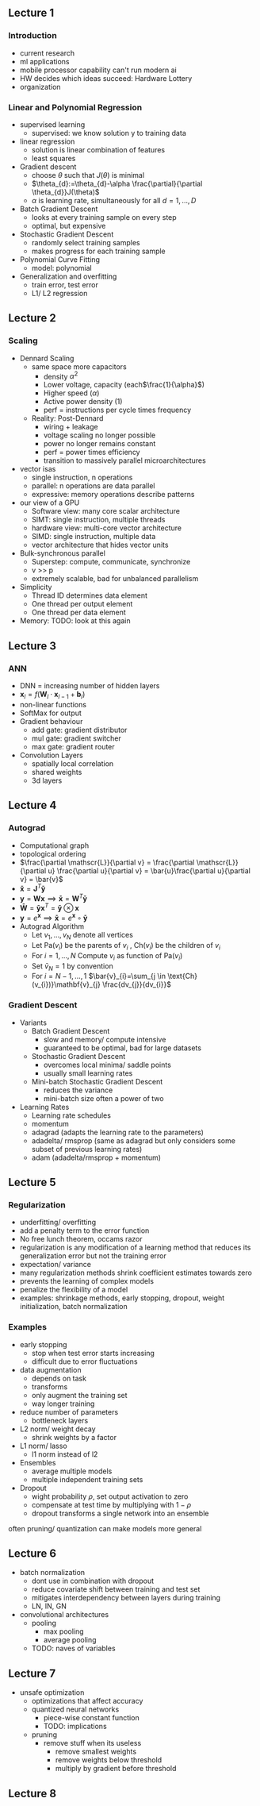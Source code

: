 ## Lecture 1

### Introduction

- current research
- ml applications
- mobile processor capability can't run modern ai
- HW decides which ideas succeed: Hardware Lottery
- organization

### Linear and Polynomial Regression

- supervised learning
	- supervised: we know solution y to training data
- linear regression
	- solution is linear combination of features
	- least squares
- Gradient descent
	- choose $\theta$ such that $J(\theta)$ is minimal
	- $\theta_{d}:=\theta_{d}-\alpha \frac{\partial}{\partial \theta_{d}}J(\theta)$
	- $\alpha$ is learning rate, simultaneously for all $d = 1, \dots, D$
- Batch Gradient Descent
	- looks at every training sample on every step
	- optimal, but expensive
- Stochastic Gradient Descent
	- randomly select training samples
	- makes progress for each training sample
- Polynomial Curve Fitting
	- model: polynomial
- Generalization and overfitting
	- train error, test error
	- L1/ L2 regression

## Lecture 2

### Scaling

- Dennard Scaling
	- same space more capacitors
		- density $\alpha^{2}$
		- Lower voltage, capacity (each$\frac{1}{\alpha}$)
		- Higher speed ($\alpha$)
		- Active power density (1)
		- perf = instructions per cycle times frequency
	- Reality: Post-Dennard
		- wiring + leakage
		- voltage scaling no longer possible
		- power no longer remains constant
		- perf = power times efficiency
		- transition to massively parallel microarchitectures
- vector isas
	- single instruction, n operations
	- parallel: n operations are data parallel
	- expressive: memory operations describe patterns
- our view of a GPU
	- Software view: many core scalar architecture
	- SIMT: single instruction, multiple threads
	- hardware view: multi-core vector architecture
	- SIMD: single instruction, multiple data
	- vector architecture that hides vector units
- Bulk-synchronous parallel
	- Superstep: compute, communicate, synchronize
	- v >> p
	- extremely scalable, bad for unbalanced parallelism
- Simplicity
	- Thread ID determines data element
	- One thread per output element
	- One thread per data element
- Memory: TODO: look at this again

## Lecture 3

### ANN

- DNN = increasing number of hidden layers
- $\mathbf{x}_{l} = f(\mathbf{W}_{l}\cdot\mathbf{x}_{l-1}+\mathbf{b}_{l})$
- non-linear functions
- SoftMax for output
- Gradient behaviour
	- add gate: gradient distributor
	- mul gate: gradient switcher
	- max gate: gradient router
- Convolution Layers
	- spatially local correlation
	- shared weights
	- 3d layers

## Lecture 4

### Autograd

- Computational graph
- topological ordering
- $\frac{\partial \mathscr{L}}{\partial v} = \frac{\partial \mathscr{L}}{\partial u} \frac{\partial u}{\partial v} = \bar{u}\frac{\partial u}{\partial v} = \bar{v}$
- $\mathbf{\bar{x}} = \mathbf{J}^T\mathbf{\bar{y}}$
- $\mathbf{y} = \mathbf{W}\mathbf{x} \implies \mathbf{\bar{x}} = \mathbf{W}^T\mathbf{\bar{y}}$
- $\mathbf{\bar{W}} = \mathbf{\bar{y}} \mathbf{x}^T = \mathbf{\bar{y}} \otimes \mathbf{x}$
- $\mathbf{y} = e^{\mathbf{x}} \implies \mathbf{\bar{x}}=e^\mathbf{x} \circ \mathbf{\bar{y}}$
- Autograd Algorithm
	- Let $v_{1},\dots,v_{N}$ denote all vertices
	- Let Pa($v_{i}$) be the parents of $v_{i}$ , Ch($v_{i}$) be the children of $v_{i}$
	- For $i = 1,\dots, N$ Compute $v_{i}$ as function of Pa($v_{i}$)
	- Set $\bar{v}_{N}=1$ by convention
	- For $i = N-1, \dots, 1$
		$\bar{v}_{i}=\sum_{j \in \text{Ch}(v_{i})}\mathbf{v}_{j} \frac{dv_{j}}{dv_{i}}$

### Gradient Descent

- Variants
	- Batch Gradient Descent
		- slow and memory/ compute intensive
		- guaranteed to be optimal, bad for large datasets
	- Stochastic Gradient Descent
		- overcomes local minima/ saddle points
		- usually small learning rates
	- Mini-batch Stochastic Gradient Descent
		- reduces the variance
		- mini-batch size often a power of two
- Learning Rates
	- Learning rate schedules
	- momentum
	- adagrad (adapts the learning rate to the parameters)
	- adadelta/ rmsprop (same as adagrad but only considers some subset of previous learning rates)
	- adam (adadelta/rmsprop + momentum)

## Lecture 5

### Regularization

- underfitting/ overfitting
- add a penalty term to the error function
- No free lunch theorem, occams razor
- regularization is any modification of a learning method that reduces its generalization error but not the training error
- expectation/ variance
- many regularization methods shrink coefficient estimates towards zero
- prevents the learning of complex models
- penalize the flexibility of a model
- examples: shrinkage methods, early stopping, dropout, weight initialization, batch normalization

### Examples

- early stopping
	- stop when test error starts increasing
	- difficult due to error fluctuations
- data augmentation
	- depends on task
	- transforms
	- only augment the training set
	- way longer training
- reduce number of parameters
	- bottleneck layers
- L2 norm/ weight decay
	- shrink weights by a factor
- L1 norm/ lasso
	- l1 norm instead of l2
- Ensembles
	- average multiple models
	- multiple independent training sets
- Dropout
	- wight probability $\rho$, set output activation to zero
	- compensate at test time by multiplying with $1-\rho$
	- dropout transforms a single network into an ensemble

often pruning/ quantization can make models more general

## Lecture 6

- batch normalization
	- dont use in combination with dropout
	- reduce covariate shift between training and test set
	- mitigates interdependency between layers during training
	- LN, IN, GN
- convolutional architectures
	- pooling
		- max pooling
		- average pooling
	- TODO: naves of variables

## Lecture 7

- unsafe optimization
	- optimizations that affect accuracy
	- quantized neural networks
		- piece-wise constant function
		- TODO: implications
	- pruning
		- remove stuff when its useless
			- remove smallest weights
			- remove weights below threshold
			- multiply by gradient before threshold

## Lecture 8

